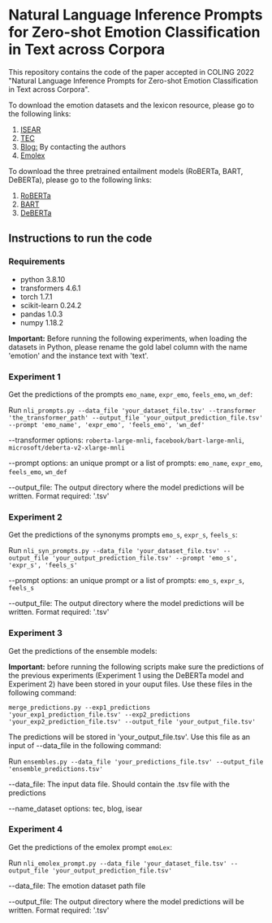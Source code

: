 # Natural Language Inference Prompts for Zero-shot Emotion Classification in Text across Corpora

This repository contains the code of the paper accepted in COLING 2022 "Natural Language Inference Prompts for Zero-shot Emotion Classification in Text across Corpora".

To download the emotion datasets and the lexicon resource, please go to the following links:

1. [ISEAR](https://www.unige.ch/cisa/research/materials-and-online-research/research-material/)
2. [TEC](http://saifmohammad.com/WebPages/SentimentEmotionLabeledData.html)
3. [Blog:](http://saimacs.github.io/pubs/2007-TSD-paper.pdf) By contacting the authors
4. [Emolex](https://saifmohammad.com/WebPages/NRC-Emotion-Lexicon.htm)

To download the three pretrained entailment models (RoBERTa, BART, DeBERTa), please go to the following links:

1. [RoBERTa](https://huggingface.co/roberta-large-mnli)
2. [BART](https://huggingface.co/facebook/bart-large-mnli)
3. [DeBERTa](https://huggingface.co/microsoft/deberta-v2-xlarge-mnli)

## Instructions to run the code

### Requirements

* python 3.8.10
* transformers 4.6.1
* torch 1.7.1
* scikit-learn 0.24.2
* pandas 1.0.3
* numpy 1.18.2

**Important:** Before running the following experiments, when loading the datasets in Python, please rename the gold label column with the name 'emotion' and the instance text with 'text'.

### Experiment 1

Get the predictions of the prompts `emo_name`, `expr_emo`, `feels_emo`, `wn_def`:

Run ```nli_prompts.py --data_file 'your_dataset_file.tsv' --transformer 'the_transformer_path' --output_file 'your_output_prediction_file.tsv' --prompt 'emo_name', 'expr_emo', 'feels_emo', 'wn_def'```

--transformer options: `roberta-large-mnli`, `facebook/bart-large-mnli`, `microsoft/deberta-v2-xlarge-mnli`

--prompt options: an unique prompt or a list of prompts: `emo_name`, `expr_emo`, `feels_emo`, `wn_def`

--output_file: The output directory where the model predictions will be written. Format required: '.tsv'

### Experiment 2

Get the predictions of the synonyms prompts `emo_s`, `expr_s`, `feels_s`:

Run ```nli_syn_prompts.py --data_file 'your_dataset_file.tsv' --output_file 'your_output_prediction_file.tsv' --prompt 'emo_s', 'expr_s', 'feels_s'```

--prompt options: an unique prompt or a list of prompts: `emo_s`, `expr_s`, `feels_s`

--output_file: The output directory where the model predictions will be written. Format required: '.tsv'

### Experiment 3

Get the predictions of the ensemble models:

**Important:** before running the following scripts make sure the predictions of the previous experiments (Experiment 1 using the DeBERTa model and Experiment 2) have been stored in your ouput files. Use these files in the following command:

```merge_predictions.py --exp1_predictions 'your_exp1_prediction_file.tsv' --exp2_predictions 'your_exp2_prediction_file.tsv' --output_file 'your_output_file.tsv'```

The predictions will be stored in 'your_output_file.tsv'. Use this file as an input of --data_file in the following command:

Run ```ensembles.py --data_file 'your_predictions_file.tsv' --output_file 'ensemble_predictions.tsv'```

--data_file: The input data file. Should contain the .tsv file with the predictions

--name_dataset options: tec, blog, isear

### Experiment 4

Get the predictions of the emolex prompt `emoLex`:

Run ```nli_emolex_prompt.py --data_file 'your_dataset_file.tsv' --output_file 'your_output_prediction_file.tsv'```

--data_file: The emotion dataset path file

--output_file: The output directory where the model predictions will be written. Format required: '.tsv'
